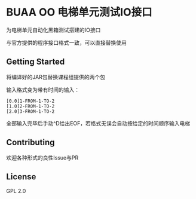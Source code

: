 # BUAA OO 电梯单元测试IO接口

为电梯单元自动化黑箱测试搭建的IO接口

与官方提供的程序接口格式一致，可以直接替换使用

## Getting Started

将编译好的JAR包替换课程组提供的两个包

输入格式变为带有时间的输入：

```
[0.0]1-FROM-1-TO-2
[1.0]2-FROM-1-TO-2
[2.0]3-FROM-1-TO-2
```
全部输入完毕后手动^D给出EOF，若格式无误会自动按给定的时间顺序输入电梯

## Contributing

欢迎各种形式的良性Issue与PR

## License

GPL 2.0